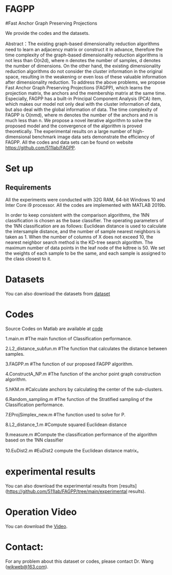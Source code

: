 # FAGPP
#Fast Anchor Graph Preserving Projections


We provide the codes and the datasets.

Abstract：The existing graph-based dimensionality reduction algorithms need to learn an adjacency matrix or construct it in advance, therefore the time complexity of the graph-based dimensionality reduction algorithms is not less than O(n2d), where n denotes the number of samples, d denotes the number of dimensions. On the other hand, the existing dimensionality reduction algorithms do not consider the cluster information in the original space, resulting in the weakening or even loss of these valuable information after dimensionality reduction. To address the above problems, we propose Fast Anchor Graph Preserving Projections (FAGPP), which learns the projection matrix, the anchors and the membership matrix at the same time. Especially, FAGPP has a built-in Principal Component Analysis (PCA) item, which makes our model not only deal with the cluster information of data, but also deal with the global information of data. The time complexity of FAGPP is O(nmd), where m denotes the number of the anchors and m is much less than n. We propose a novel iterative algorithm to solve the proposed model and the convergence of the algorithm is proved theoretically. The experimental results on a large number of high-dimensional benchmark image data sets demonstrate the efficiency of FAGPP. All the codes and data sets can be found on website https://github.com/511lab/FAGPP.

# Set up
## Requirements
All the experiments were conducted with 32G RAM, 64-bit Windows 10 and Inter Core i9 processor. 
All the codes are implemented with MATLAB 2019b. 

In order to keep consistent with the comparison algorithms, the 1NN classification is chosen as the base classifier. The operating parameters of the 1NN classification are as follows: Euclidean distance is used to calculate the intersample distance, and the number of sample nearest neighbors is taken as 1. When the number of columns of X does not exceed 10, the nearest neighbor search method is the KD-tree search algorithm. The maximum number of data points in the leaf node of the kdtree is 50. We set the weights of each sample to be the same, and each sample is assigned to the class closest to it.

# Datasets
You can also download the datasets from [dataset](https://github.com/511lab/FAGPP/tree/main/dataset)

# Codes  
Source Codes on Matlab are available at [code](https://github.com/511lab/FAGPP/tree/main/code)

1.main.m #The main function of Classification performance.

2.L2_distance_subfun.m  #The  function that calculates the distance between samples.

3.FAGPP.m #The function of our proposed FAGPP algorithm.

4.ConstructA_NP.m  #The function of the anchor point graph construction algorithm.

5.hKM.m #Calculate anchors by calculating the center of the sub-clusters.

6.Random_sampling.m  #The function of the Stratified sampling of the Classification performance.

7.EProjSimplex_new.m #The function used to solve for P.

8.L2_distance_1.m #Compute squared Euclidean distance

9.measure.m #Compute the classification performance of the algorithm based on the 1NN classifier

10.EuDist2.m #EuDist2 compute the Euclidean distance matrix。

# experimental results
You can also download the experimental results from [results](https://github.com/511lab/FAGPP/tree/main/experimental results).

# Operation Video
You can download the [Video](https://github.com/511lab/FAGPP/tree/main/Operation-Video.rar).

# Contact: 
For any problem about this dataset or codes, please contact Dr. Wang (wjkweb@163.com).
